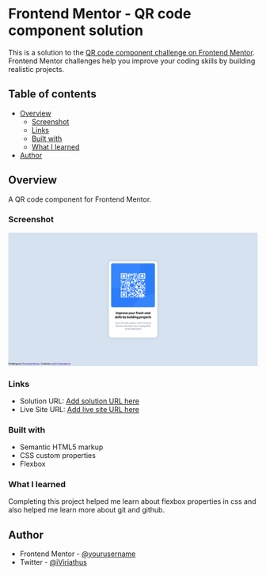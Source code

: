 # Frontend Mentor - QR code component solution

This is a solution to the [QR code component challenge on Frontend Mentor](https://www.frontendmentor.io/challenges/qr-code-component-iux_sIO_H). Frontend Mentor challenges help you improve your coding skills by building realistic projects. 

## Table of contents

- [Overview](#overview)
  - [Screenshot](#screenshot)
  - [Links](#links)
  - [Built with](#built-with)
  - [What I learned](#what-i-learned)
- [Author](#author)


## Overview

A QR code component for Frontend Mentor.

### Screenshot

![screenshot](screenshot.png)


### Links

- Solution URL: [Add solution URL here](https://your-solution-url.com)
- Live Site URL: [Add live site URL here](https://your-live-site-url.com)


### Built with

- Semantic HTML5 markup
- CSS custom properties
- Flexbox

### What I learned

Completing this project helped me learn about flexbox properties in css and also helped me learn more about git and github. 

## Author

- Frontend Mentor - [@yourusername](https://www.frontendmentor.io/profile/yourusername)
- Twitter - [@iViriathus](https://www.twitter.com/iViriathus)

